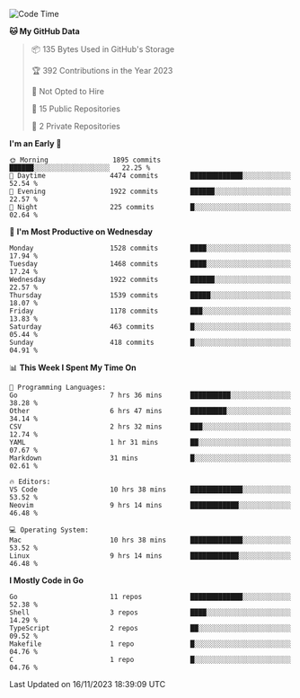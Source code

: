 <!--START_SECTION:waka-->
![Code Time](http://img.shields.io/badge/Code%20Time-221%20hrs%2051%20mins-blue)

**🐱 My GitHub Data** 

> 📦 135 Bytes Used in GitHub's Storage 
 > 
> 🏆 392 Contributions in the Year 2023
 > 
> 🚫 Not Opted to Hire
 > 
> 📜 15 Public Repositories 
 > 
> 🔑 2 Private Repositories 
 > 
**I'm an Early 🐤** 

```text
🌞 Morning                1895 commits        ██████░░░░░░░░░░░░░░░░░░░   22.25 % 
🌆 Daytime                4474 commits        █████████████░░░░░░░░░░░░   52.54 % 
🌃 Evening                1922 commits        ██████░░░░░░░░░░░░░░░░░░░   22.57 % 
🌙 Night                  225 commits         █░░░░░░░░░░░░░░░░░░░░░░░░   02.64 % 
```
📅 **I'm Most Productive on Wednesday** 

```text
Monday                   1528 commits        ████░░░░░░░░░░░░░░░░░░░░░   17.94 % 
Tuesday                  1468 commits        ████░░░░░░░░░░░░░░░░░░░░░   17.24 % 
Wednesday                1922 commits        ██████░░░░░░░░░░░░░░░░░░░   22.57 % 
Thursday                 1539 commits        █████░░░░░░░░░░░░░░░░░░░░   18.07 % 
Friday                   1178 commits        ███░░░░░░░░░░░░░░░░░░░░░░   13.83 % 
Saturday                 463 commits         █░░░░░░░░░░░░░░░░░░░░░░░░   05.44 % 
Sunday                   418 commits         █░░░░░░░░░░░░░░░░░░░░░░░░   04.91 % 
```


📊 **This Week I Spent My Time On** 

```text
💬 Programming Languages: 
Go                       7 hrs 36 mins       ██████████░░░░░░░░░░░░░░░   38.28 % 
Other                    6 hrs 47 mins       █████████░░░░░░░░░░░░░░░░   34.14 % 
CSV                      2 hrs 32 mins       ███░░░░░░░░░░░░░░░░░░░░░░   12.74 % 
YAML                     1 hr 31 mins        ██░░░░░░░░░░░░░░░░░░░░░░░   07.67 % 
Markdown                 31 mins             █░░░░░░░░░░░░░░░░░░░░░░░░   02.61 % 

🔥 Editors: 
VS Code                  10 hrs 38 mins      █████████████░░░░░░░░░░░░   53.52 % 
Neovim                   9 hrs 14 mins       ████████████░░░░░░░░░░░░░   46.48 % 

💻 Operating System: 
Mac                      10 hrs 38 mins      █████████████░░░░░░░░░░░░   53.52 % 
Linux                    9 hrs 14 mins       ████████████░░░░░░░░░░░░░   46.48 % 
```

**I Mostly Code in Go** 

```text
Go                       11 repos            █████████████░░░░░░░░░░░░   52.38 % 
Shell                    3 repos             ████░░░░░░░░░░░░░░░░░░░░░   14.29 % 
TypeScript               2 repos             ██░░░░░░░░░░░░░░░░░░░░░░░   09.52 % 
Makefile                 1 repo              █░░░░░░░░░░░░░░░░░░░░░░░░   04.76 % 
C                        1 repo              █░░░░░░░░░░░░░░░░░░░░░░░░   04.76 % 
```




 Last Updated on 16/11/2023 18:39:09 UTC
<!--END_SECTION:waka-->
